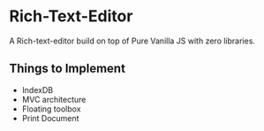 # Rich-Text-Editor
A Rich-text-editor build on top of Pure Vanilla JS with zero libraries.

## Things to Implement
- IndexDB
- MVC architecture
- Floating toolbox
- Print Document
